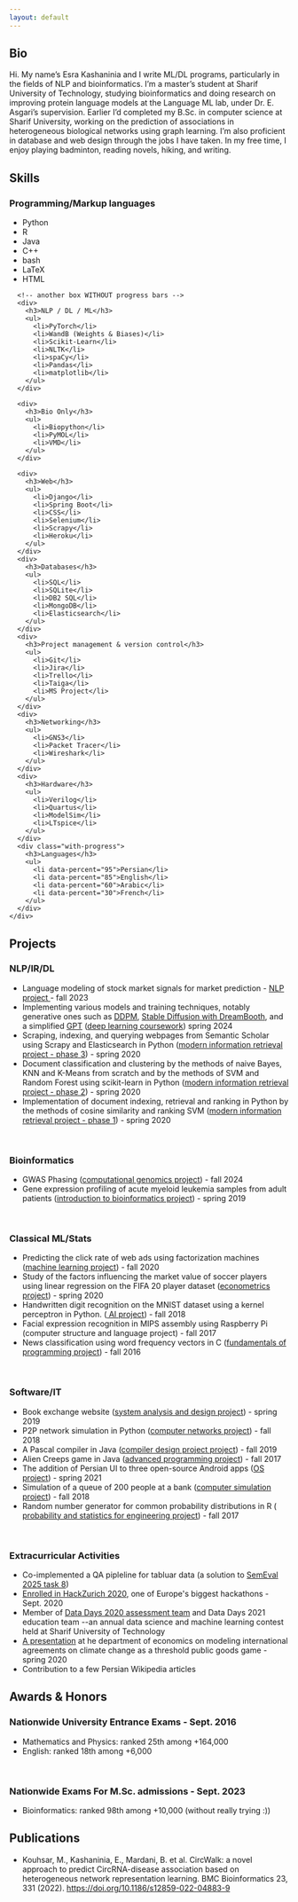 ```yaml
---
layout: default
---
```


<!-- <nav class="navbar">
    <a href="#bio">Bio</a>
    <a href="#education">Education</a>
    <a href="#projects">Projects</a>
    <a href="#papers">Papers</a>
    <a href="#interests">Interests</a>
  </nav> -->
<div class="main-content">
  <section id="bio">
    <h2 class="visually-hidden">Bio</h2>
    <p>
      Hi. My name’s Esra Kashaninia and I write ML/DL programs, particularly in
      the fields of NLP and bioinformatics. I’m a master’s student at Sharif
      University of Technology, studying bioinformatics and doing research on
      improving protein language models at the Language ML lab, under Dr. E.
      Asgari’s supervision. Earlier I’d completed my B.Sc. in computer science
      at Sharif University, working on the prediction of associations in
      heterogeneous biological networks using graph learning. I’m also
      proficient in database and web design through the jobs I have taken. In my
      free time, I enjoy playing badminton, reading novels, hiking, and writing.
    </p>
  </section>
  <!-- <section id="experience">
    <h2>Experience</h2>
  </section> -->
  <section id="skills">
    <h2>Skills</h2>
    <div class="skills-grid">
      <div class="with-progress">
        <h3>Programming/Markup languages</h3>
        <ul>
          <li data-percent="85">Python</li>
          <li data-percent="70">R</li>
          <li data-percent="67">Java</li>
          <li data-percent="40">C++</li>
          <li data-percent="40">bash</li>
          <li data-percent="60">LaTeX</li>
          <li data-percent="60">HTML</li>
        </ul>
      </div>

      <!-- another box WITHOUT progress bars -->
      <div>
        <h3>NLP / DL / ML</h3>
        <ul>
          <li>PyTorch</li>
          <li>WandB (Weights & Biases)</li>
          <li>Scikit-Learn</li>
          <li>NLTK</li>
          <li>spaCy</li>
          <li>Pandas</li>
          <li>matplotlib</li>
        </ul>
      </div>

      <div>
        <h3>Bio Only</h3>
        <ul>
          <li>Biopython</li>
          <li>PyMOL</li>
          <li>VMD</li>
        </ul>
      </div>

      <div>
        <h3>Web</h3>
        <ul>
          <li>Django</li>
          <li>Spring Boot</li>
          <li>CSS</li>
          <li>Selenium</li>
          <li>Scrapy</li>
          <li>Heroku</li>
        </ul>
      </div>
      <div>
        <h3>Databases</h3>
        <ul>
          <li>SQL</li>
          <li>SQLite</li>
          <li>DB2 SQL</li>
          <li>MongoDB</li>
          <li>Elasticsearch</li>
        </ul>
      </div>
      <div>
        <h3>Project management & version control</h3>
        <ul>
          <li>Git</li>
          <li>Jira</li>
          <li>Trello</li>
          <li>Taiga</li>
          <li>MS Project</li>
        </ul>
      </div>
      <div>
        <h3>Networking</h3>
        <ul>
          <li>GNS3</li>
          <li>Packet Tracer</li>
          <li>Wireshark</li>
        </ul>
      </div>
      <div>
        <h3>Hardware</h3>
        <ul>
          <li>Verilog</li>
          <li>Quartus</li>
          <li>ModelSim</li>
          <li>LTspice</li>
        </ul>
      </div>
      <div class="with-progress">
        <h3>Languages</h3>
        <ul>
          <li data-percent="95">Persian</li>
          <li data-percent="85">English</li>
          <li data-percent="60">Arabic</li>
          <li data-percent="30">French</li>
        </ul>
      </div>
    </div>

  </section>

  <section id="projects">
    <h2>Projects</h2>
    <h3>NLP/IR/DL</h3>
    <ul>
      <li>
        Language modeling of stock market signals for market prediction -
        <a href="https://github.com/NLP-Final-Projects/LLMs_for_financial_data">
          NLP project
        </a>
        - fall 2023
      </li>
      <li>
        Implementing various models and training techniques, notably generative
        ones such as
        <a
          href="https://github.com/Esra-K/MSc-Coursework/blob/master/Deep%20Learning-Spring2024/HW4-Practical/DlHw4-402210676/DDPM.ipynb"
          >DDPM</a
        >,
        <a
          href="https://github.com/Esra-K/MSc-Coursework/blob/master/Deep%20Learning-Spring2024/HW5-Practical/Stable-Diffusion-2.ipynb"
          >Stable Diffusion with DreamBooth</a
        >, and a simplified
        <a
          href="https://github.com/Esra-K/MSc-Coursework/blob/master/Deep%20Learning-Spring2024/HW3-Practical/HW3Practical-402210676/SimpleGPT.ipynb"
          >GPT</a
        >
        (<a
          href="https://github.com/Esra-K/MSc-Coursework/tree/master/Deep%20Learning-Spring2024"
          >deep learning coursework</a
        >) spring 2024
      </li>
      <li>
        Scraping, indexing, and querying webpages from Semantic Scholar using
        Scrapy and Elasticsearch in Python (<a
          href="https://github.com/Esra-K/BSc-Coursework/tree/main/AdvancedInformationRetrieval_Spring2020/Project3"
          >modern information retrieval project - phase 3</a
        >) - spring 2020
      </li>
      <li>
        Document classification and clustering by the methods of naive Bayes,
        KNN and K-Means from scratch and by the methods of SVM and Random Forest
        using scikit-learn in Python (<a
          href="https://github.com/Esra-K/BSc-Coursework/tree/main/AdvancedInformationRetrieval_Spring2020/Project2"
          >modern information retrieval project - phase 2</a
        >) - spring 2020
      </li>
      <li>
        Implementation of document indexing, retrieval and ranking in Python by
        the methods of cosine similarity and ranking SVM (<a
          href="https://github.com/Esra-K/BSc-Coursework/tree/main/AdvancedInformationRetrieval_Spring2020/Project1"
          >modern information retrieval project - phase 1</a
        >) - spring 2020
      </li>
    </ul>
    <br />
    <h3>Bioinformatics</h3>
    <ul>
      <li>
        GWAS Phasing (<a href="">computational genomics project</a>) - fall 2024
      </li>
      <li>
        Gene expression profiling of acute myeloid leukemia samples from adult
        patients (<a
          href="https://github.com/Esra-K/BSc-Coursework/tree/main/Intro2Bioinformatics_Spring2019/Project"
          >introduction to bioinformatics project</a
        >) - spring 2019
      </li>
    </ul>
    <br />
    <h3>Classical ML/Stats</h3>
    <ul>
      <li>
        Predicting the click rate of web ads using factorization machines (<a
          href="https://github.com/Esra-K/BSc-Coursework/tree/main/ML_Fall2020/Project"
          >machine learning project</a
        >) - fall 2020
      </li>
      <li>
        Study of the factors influencing the market value of soccer players
        using linear regression on the FIFA 20 player dataset (<a
          href="https://gitlab.com/Esra_K/econometrics_fifa"
          >econometrics project</a
        >) - spring 2020
      </li>
      <li>
        Handwritten digit recognition on the MNIST dataset using a kernel
        perceptron in Python. (<a
          href="https://github.com/Esra-K/BSc-Coursework/tree/main/AI_Fall2018/Project"
        >
          AI project</a
        >) - fall 2018
      </li>
      <li>
        Facial expression recognition in MIPS assembly using Raspberry Pi
        (computer structure and language project) - fall 2017
      </li>
      <li>
        News classification using word frequency vectors in C (<a
          href="https://github.com/fop-fall2016/team19"
          >fundamentals of programming project</a
        >) - fall 2016
      </li>
    </ul>
    <br />
    <h3>Software/IT</h3>
    <ul>
      <li>
        Book exchange website (<a href="https://github.com/Esra-K/Shabook"
          >system analysis and design project</a
        >) - spring 2019
      </li>
      <li>
        P2P network simulation in Python (<a
          href="https://github.com/Esra-K/BSc-Coursework/tree/main/ComputerNetworks_Fall2018/CN_Project_95105816_94105677/src"
          >computer networks project</a
        >) - fall 2018
      </li>
      <li>
        A Pascal compiler in Java (<a
          href="https://gitlab.com/hosseini.simurg/pascal_compiler"
          >compiler design project project</a
        >) - fall 2019
      </li>
      <li>
        Alien Creeps game in Java (<a
          href="https://github.com/Sharif-University-AP2017Fall/team10"
          >advanced programming project</a
        >) - fall 2017
      </li>
      <li>
        The addition of Persian UI to three open-source Android apps (<a
          href="https://github.com/Esra-K/FDroidFA"
          >OS project</a
        >) - spring 2021
      </li>
      <li>
        Simulation of a queue of 200 people at a bank (<a
          href="https://github.com/Esra-K/BSc-Coursework/tree/main/ComputerSimulation_Fall2018/CompSimProj-95105816"
          >computer simulation project</a
        >) - fall 2018
      </li>
      <li>
        Random number generator for common probability distributions in R (<a
          href="https://github.com/Esra-K/Probability-and-Stats-Proj-Fall-2017"
        >
          probability and statistics for engineering project</a
        >) - fall 2017
      </li>
    </ul>
    <br />
    <h3>Extracurricular Activities</h3>
    <ul>
      <li>
        Co-implemented a QA pipleline for tabluar data (a solution to
        <a href="https://github.com/language-ml/SemEval2025-Task8"
          >SemEval 2025 task 8</a
        >)
      </li>
      <li>
        <a href="https://devpost.com/software/save-a-life-v2r6sg"
          >Enrolled in HackZurich 2020</a
        >, one of Europe's biggest hackathons - Sept. 2020
      </li>
      <li>
        Member of
        <a
          href="https://datadays-content.github.io/Part%202.%20Machine%20Learning/End2End%20ML%20Project.html"
          >Data Days 2020 assessment team</a
        >
        and Data Days 2021 education team --an annual data science and machine
        learning contest held at Sharif University of Technology
      </li>
      <li>
        <a
          href="https://docs.google.com/presentation/d/1yyGOByCVkqvOE29NMen3jqF0f-dqqKaIoPKmDESNeOc/edit?usp=sharing"
          >A presentation</a
        >
        at he department of economics on modeling international agreements on
        climate change as a threshold public goods game - spring 2020
      </li>
      <li>Contribution to a few Persian Wikipedia articles</li>
    </ul>

  </section>

  <section id="honors">
    <h2>Awards & Honors</h2>
    <h3>Nationwide University Entrance Exams - Sept. 2016</h3>
    <ul>
      <li>Mathematics and Physics: ranked 25th among +164,000</li>
      <li>English: ranked 18th among +6,000</li>
    </ul>
    <br />
    <h3>Nationwide Exams For M.Sc. admissions - Sept. 2023</h3>
    <ul>
      <li>
        Bioinformatics: ranked 98th among +10,000 (without really trying :))
      </li>
    </ul>
  </section>

  <section id="publications">
    <h2>Publications</h2>
    <ul>
      <li>
        Kouhsar, M., Kashaninia, E., Mardani, B. et al. CircWalk: a novel
        approach to predict CircRNA-disease association based on heterogeneous
        network representation learning. BMC Bioinformatics 23, 331 (2022).
        <a href="https://doi.org/10.1186/s12859-022-04883-9"
          >https://doi.org/10.1186/s12859-022-04883-9</a
        >
      </li>
    </ul>
  </section>
</div>
